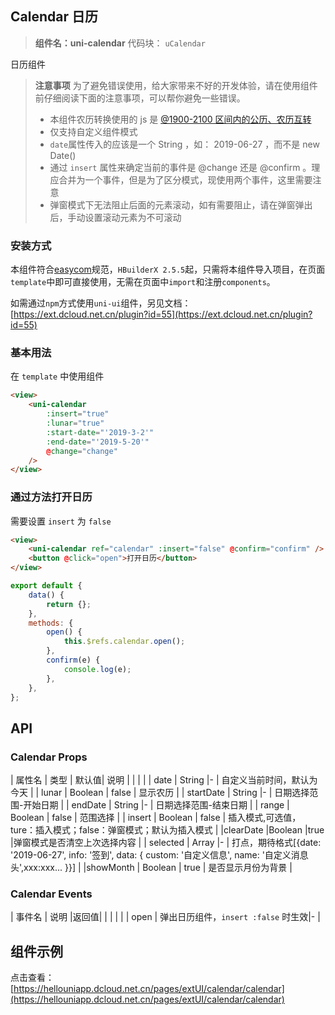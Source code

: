 ## Calendar 日历

> **组件名：uni-calendar**
> 代码块： `uCalendar`

日历组件

> **注意事项**
> 为了避免错误使用，给大家带来不好的开发体验，请在使用组件前仔细阅读下面的注意事项，可以帮你避免一些错误。
>
> -   本组件农历转换使用的 js 是 [@1900-2100 区间内的公历、农历互转](https://github.com/jjonline/calendar.js)
> -   仅支持自定义组件模式
> -   `date`属性传入的应该是一个 String ，如： 2019-06-27 ，而不是 new Date()
> -   通过 `insert` 属性来确定当前的事件是 @change 还是 @confirm 。理应合并为一个事件，但是为了区分模式，现使用两个事件，这里需要注意
> -   弹窗模式下无法阻止后面的元素滚动，如有需要阻止，请在弹窗弹出后，手动设置滚动元素为不可滚动

### 安装方式

本组件符合[easycom](https://uniapp.dcloud.io/collocation/pages?id=easycom)规范，`HBuilderX 2.5.5`起，只需将本组件导入项目，在页面`template`中即可直接使用，无需在页面中`import`和注册`components`。

如需通过`npm`方式使用`uni-ui`组件，另见文档：[https://ext.dcloud.net.cn/plugin?id=55](https://ext.dcloud.net.cn/plugin?id=55)

### 基本用法

在 `template` 中使用组件

```html
<view>
    <uni-calendar
        :insert="true"
        :lunar="true"
        :start-date="'2019-3-2'"
        :end-date="'2019-5-20'"
        @change="change"
    />
</view>
```

### 通过方法打开日历

需要设置 `insert` 为 `false`

```html
<view>
    <uni-calendar ref="calendar" :insert="false" @confirm="confirm" />
    <button @click="open">打开日历</button>
</view>
```

```javascript
export default {
    data() {
        return {};
    },
    methods: {
        open() {
            this.$refs.calendar.open();
        },
        confirm(e) {
            console.log(e);
        },
    },
};
```

## API

### Calendar Props

| 属性名 | 类型 | 默认值| 说明 |
| | |
| date | String |- | 自定义当前时间，默认为今天 |
| lunar | Boolean | false | 显示农历 |
| startDate | String |- | 日期选择范围-开始日期 |
| endDate | String |- | 日期选择范围-结束日期 |
| range | Boolean | false | 范围选择 |
| insert | Boolean | false | 插入模式,可选值，ture：插入模式；false：弹窗模式；默认为插入模式 |
|clearDate |Boolean |true |弹窗模式是否清空上次选择内容 |
| selected | Array |- | 打点，期待格式[{date: '2019-06-27', info: '签到', data: { custom: '自定义信息', name: '自定义消息头',xxx:xxx... }}] |
|showMonth | Boolean | true | 是否显示月份为背景 |

### Calendar Events

| 事件名 | 说明 |返回值|
| | | |
| open | 弹出日历组件，`insert :false` 时生效|- |

## 组件示例

点击查看：[https://hellouniapp.dcloud.net.cn/pages/extUI/calendar/calendar](https://hellouniapp.dcloud.net.cn/pages/extUI/calendar/calendar)
